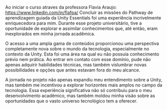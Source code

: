 Ao iniciar o curso atraves da professora Flavia Araujo: https://www.linkedin.com/in/flafpa/ Concluir as missões do Pathway de aprendizagem guiada da Unity Essentials foi uma experiência incrivelmente enriquecedora para mim. Durante esse projeto universitário, tive a oportunidade de explorar e assimilar conhecimentos que, até então, eram inexplorados em minha jornada acadêmica.

O acesso a uma ampla gama de conteúdos proporcionou uma perspectiva completamente nova sobre o mundo da tecnologia, especialmente no contexto da Unity. Esta foi uma área na qual eu não possuía conhecimento prévio nem prática. Ao entrar em contato com esse domínio, pude não apenas adquirir habilidades técnicas, mas também vislumbrar novas possibilidades e opções que antes estavam fora do meu alcance.

A jornada no projeto não apenas expandiu meu entendimento sobre a Unity, mas também me incentivou a explorar horizontes mais amplos no campo da tecnologia. Essa experiência significativa não só contribuiu para o meu desenvolvimento acadêmico, mas também moldou minha visão sobre as oportunidades que o vasto universo tecnológico tem a oferecer. 
